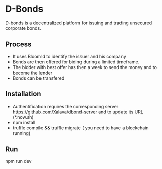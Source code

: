 # D-Bonds 

D-bonds is a decentralized platform for issuing and trading unsecured corporate bonds.

## Process

 * It uses BloomId to identify the issuer and his company
 * Bonds are then offered for biding during a limited timeframe.
 * The bidder with best offer has then a week to send the money and to become the lender
 * Bonds can be transfered

## Installation

* Authentification requires the corresponding server https://github.com/Xalava/dbond-server and to update its URL (*.now.sh)
* npm install
* truffle compile && truffle migrate ( you need to have a blockchain running)

## Run

npm run dev

